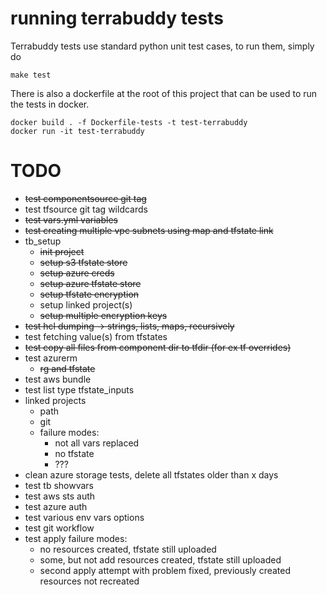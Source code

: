 # running terrabuddy tests

Terrabuddy tests use standard python unit test cases, to run them, simply do

```
make test
```

There is also a dockerfile at the root of this project that can be used to run the tests in docker.

```
docker build . -f Dockerfile-tests -t test-terrabuddy
docker run -it test-terrabuddy
```

# TODO
- ~~test componentsource git tag~~
- test tfsource git tag wildcards
- ~~test vars.yml variables~~
- ~~test creating multiple vpc subnets using map and tfstate link~~
- tb_setup
   - ~~init project~~
   - ~~setup s3 tfstate store~~
   - ~~setup azure creds~~
   - ~~setup azure tfstate store~~
   - ~~setup tfstate encryption~~
   - setup linked project(s)
   - ~~setup multiple encryption keys~~
- ~~test hcl dumping -> strings, lists, maps, recursively~~
- test fetching value(s) from tfstates
- ~~test copy all files from component dir to tfdir (for ex tf overrides)~~
- test azurerm
   - ~~rg and tfstate~~
- test aws bundle
- test list type tfstate_inputs
- linked projects
   - path
   - git
   - failure modes:
      - not all vars replaced
      - no tfstate
      - ???
- clean azure storage tests, delete all tfstates older than x days
- test tb showvars
- test aws sts auth
- test azure auth
- test various env vars options
- test git workflow
- test apply failure modes:
  - no resources created, tfstate still uploaded
  - some, but not add resources created, tfstate still uploaded
  - second apply attempt with problem fixed, previously created resources not recreated
